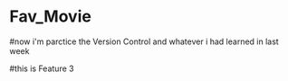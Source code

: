 # Fav_Movie

#now i'm parctice the Version Control and whatever i had learned in last week 

#this is Feature 3